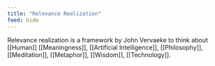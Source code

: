 ```yaml
---
title: "Relevance Realization"
feed: hide
---
```


Relevance realization is a framework by John Vervaeke to think about [[Human]] [[Meaningness]], [[Artificial Intelligence]], [[Philosophy]], [[Meditation]], [[Metaphor]], [[Wisdom]], [[Technology]]. 